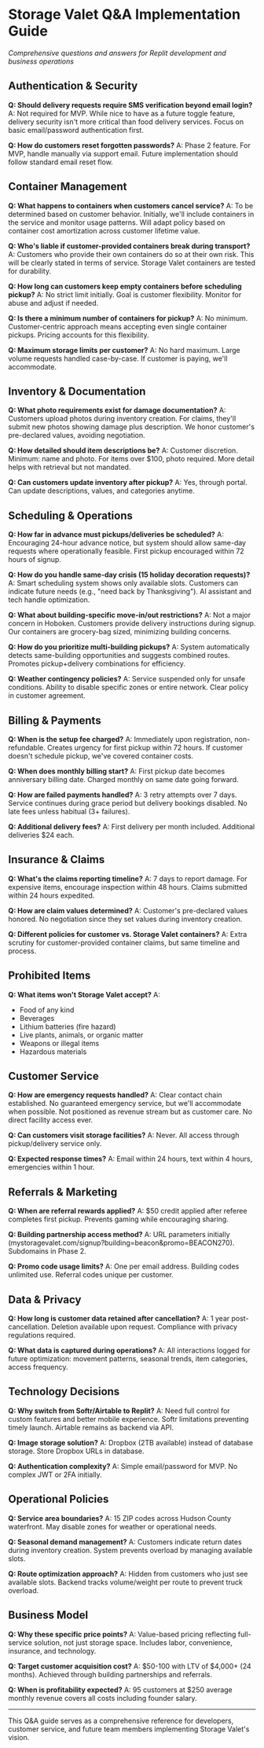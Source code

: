 # Storage Valet Q&A Implementation Guide

_Comprehensive questions and answers for Replit development and business operations_

## Authentication & Security

**Q: Should delivery requests require SMS verification beyond email login?**
A: Not required for MVP. While nice to have as a future toggle feature, delivery security isn't more critical than food delivery services. Focus on basic email/password authentication first.

**Q: How do customers reset forgotten passwords?**
A: Phase 2 feature. For MVP, handle manually via support email. Future implementation should follow standard email reset flow.

## Container Management

**Q: What happens to containers when customers cancel service?**
A: To be determined based on customer behavior. Initially, we'll include containers in the service and monitor usage patterns. Will adapt policy based on container cost amortization across customer lifetime value.

**Q: Who's liable if customer-provided containers break during transport?**
A: Customers who provide their own containers do so at their own risk. This will be clearly stated in terms of service. Storage Valet containers are tested for durability.

**Q: How long can customers keep empty containers before scheduling pickup?**
A: No strict limit initially. Goal is customer flexibility. Monitor for abuse and adjust if needed.

**Q: Is there a minimum number of containers for pickup?**
A: No minimum. Customer-centric approach means accepting even single container pickups. Pricing accounts for this flexibility.

**Q: Maximum storage limits per customer?**
A: No hard maximum. Large volume requests handled case-by-case. If customer is paying, we'll accommodate.

## Inventory & Documentation

**Q: What photo requirements exist for damage documentation?**
A: Customers upload photos during inventory creation. For claims, they'll submit new photos showing damage plus description. We honor customer's pre-declared values, avoiding negotiation.

**Q: How detailed should item descriptions be?**
A: Customer discretion. Minimum: name and photo. For items over $100, photo required. More detail helps with retrieval but not mandated.

**Q: Can customers update inventory after pickup?**
A: Yes, through portal. Can update descriptions, values, and categories anytime.

## Scheduling & Operations

**Q: How far in advance must pickups/deliveries be scheduled?**
A: Encouraging 24-hour advance notice, but system should allow same-day requests where operationally feasible. First pickup encouraged within 72 hours of signup.

**Q: How do you handle same-day crisis (15 holiday decoration requests)?**
A: Smart scheduling system shows only available slots. Customers can indicate future needs (e.g., "need back by Thanksgiving"). AI assistant and tech handle optimization.

**Q: What about building-specific move-in/out restrictions?**
A: Not a major concern in Hoboken. Customers provide delivery instructions during signup. Our containers are grocery-bag sized, minimizing building concerns.

**Q: How do you prioritize multi-building pickups?**
A: System automatically detects same-building opportunities and suggests combined routes. Promotes pickup+delivery combinations for efficiency.

**Q: Weather contingency policies?**
A: Service suspended only for unsafe conditions. Ability to disable specific zones or entire network. Clear policy in customer agreement.

## Billing & Payments

**Q: When is the setup fee charged?**
A: Immediately upon registration, non-refundable. Creates urgency for first pickup within 72 hours. If customer doesn't schedule pickup, we've covered container costs.

**Q: When does monthly billing start?**
A: First pickup date becomes anniversary billing date. Charged monthly on same date going forward.

**Q: How are failed payments handled?**
A: 3 retry attempts over 7 days. Service continues during grace period but delivery bookings disabled. No late fees unless habitual (3+ failures).

**Q: Additional delivery fees?**
A: First delivery per month included. Additional deliveries $24 each.

## Insurance & Claims

**Q: What's the claims reporting timeline?**
A: 7 days to report damage. For expensive items, encourage inspection within 48 hours. Claims submitted within 24 hours expedited.

**Q: How are claim values determined?**
A: Customer's pre-declared values honored. No negotiation since they set values during inventory creation.

**Q: Different policies for customer vs. Storage Valet containers?**
A: Extra scrutiny for customer-provided container claims, but same timeline and process.

## Prohibited Items

**Q: What items won't Storage Valet accept?**
A:

- Food of any kind
- Beverages
- Lithium batteries (fire hazard)
- Live plants, animals, or organic matter
- Weapons or illegal items
- Hazardous materials

## Customer Service

**Q: How are emergency requests handled?**
A: Clear contact chain established. No guaranteed emergency service, but we'll accommodate when possible. Not positioned as revenue stream but as customer care. No direct facility access ever.

**Q: Can customers visit storage facilities?**
A: Never. All access through pickup/delivery service only.

**Q: Expected response times?**
A: Email within 24 hours, text within 4 hours, emergencies within 1 hour.

## Referrals & Marketing

**Q: When are referral rewards applied?**
A: $50 credit applied after referee completes first pickup. Prevents gaming while encouraging sharing.

**Q: Building partnership access method?**
A: URL parameters initially (mystoragevalet.com/signup?building=beacon&promo=BEACON270). Subdomains in Phase 2.

**Q: Promo code usage limits?**
A: One per email address. Building codes unlimited use. Referral codes unique per customer.

## Data & Privacy

**Q: How long is customer data retained after cancellation?**
A: 1 year post-cancellation. Deletion available upon request. Compliance with privacy regulations required.

**Q: What data is captured during operations?**
A: All interactions logged for future optimization: movement patterns, seasonal trends, item categories, access frequency.

## Technology Decisions

**Q: Why switch from Softr/Airtable to Replit?**
A: Need full control for custom features and better mobile experience. Softr limitations preventing timely launch. Airtable remains as backend via API.

**Q: Image storage solution?**
A: Dropbox (2TB available) instead of database storage. Store Dropbox URLs in database.

**Q: Authentication complexity?**
A: Simple email/password for MVP. No complex JWT or 2FA initially.

## Operational Policies

**Q: Service area boundaries?**
A: 15 ZIP codes across Hudson County waterfront. May disable zones for weather or operational needs.

**Q: Seasonal demand management?**
A: Customers indicate return dates during inventory creation. System prevents overload by managing available slots.

**Q: Route optimization approach?**
A: Hidden from customers who just see available slots. Backend tracks volume/weight per route to prevent truck overload.

## Business Model

**Q: Why these specific price points?**
A: Value-based pricing reflecting full-service solution, not just storage space. Includes labor, convenience, insurance, and technology.

**Q: Target customer acquisition cost?**
A: $50-100 with LTV of $4,000+ (24 months). Achieved through building partnerships and referrals.

**Q: When is profitability expected?**
A: 95 customers at $250 average monthly revenue covers all costs including founder salary.

---

This Q&A guide serves as a comprehensive reference for developers, customer service, and future team members implementing Storage Valet's vision.
